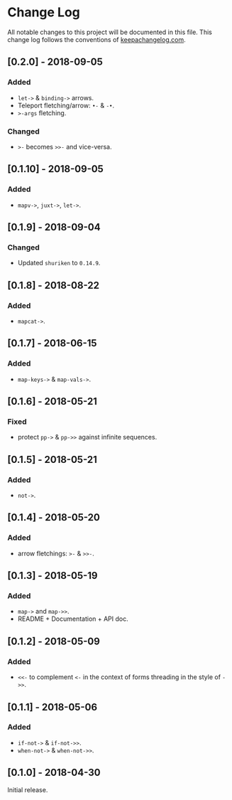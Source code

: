 # Change Log
All notable changes to this project will be documented in this file. This change log follows the conventions of [keepachangelog.com](http://keepachangelog.com/).

## [0.2.0] - 2018-09-05
### Added
- `let->` & `binding->` arrows.
- Teleport fletching/arrow: `•-` & `-•`.
- `>-args` fletching.

### Changed
- `>-` becomes `>>-` and vice-versa.


## [0.1.10] - 2018-09-05
### Added 
- `mapv->`, `juxt->`, `let->`.

## [0.1.9] - 2018-09-04
### Changed
- Updated `shuriken` to `0.14.9`.

## [0.1.8] - 2018-08-22
### Added
- `mapcat->`.

## [0.1.7] - 2018-06-15
### Added
- `map-keys->` & `map-vals->`.

## [0.1.6] - 2018-05-21
### Fixed
- protect `pp->` & `pp->>` against infinite sequences.

## [0.1.5] - 2018-05-21
### Added
- `not->`.

## [0.1.4] - 2018-05-20
### Added
- arrow fletchings: `>-` & `>>-`.

## [0.1.3] - 2018-05-19
### Added
- `map->` and `map->>`.
- README + Documentation + API doc.

## [0.1.2] - 2018-05-09
### Added
- `<<-` to complement `<-` in the context of forms threading in the style
  of `->>`.

## [0.1.1] - 2018-05-06
### Added
- `if-not->` & `if-not->>`.
- `when-not->` & `when-not->>`.

## [0.1.0] - 2018-04-30
Initial release.
